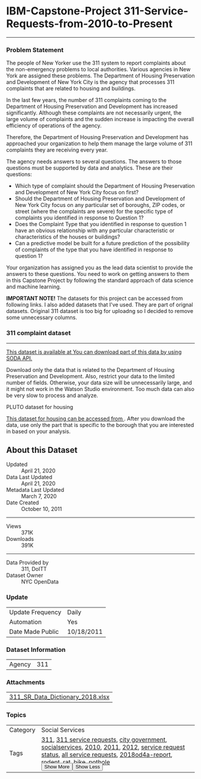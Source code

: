 # IBM-Capstone-Project 311-Service-Requests-from-2010-to-Present
***
### Problem Statement
The people of New Yorker use the 311 system to report complaints about the non-emergency problems to local authorities. Various agencies in New York are assigned these problems. The Department of Housing Preservation and Development of New York City is the agency that processes 311 complaints that are related to housing and buildings.

In the last few years, the number of 311 complaints coming to the Department of Housing Preservation and Development has increased significantly. Although these complaints are not necessarily urgent, the large volume of complaints and the sudden increase is impacting the overall efficiency of operations of the agency.

Therefore, the Department of Housing Preservation and Development has approached your organization to help them manage the large volume of 311 complaints they are receiving every year.

The agency needs answers to several questions. The answers to those questions must be supported by data and analytics. These are their questions:

* Which type of complaint should the Department of Housing Preservation and Development of New York City focus on first?
* Should the Department of Housing Preservation and Development of New York City focus on any particular set of boroughs, ZIP codes, or street (where the complaints are severe) for the specific type of complaints you identified in response to Question 1?
* Does the Complaint Type that you identified in response to question 1 have an obvious relationship with any particular characteristic or characteristics of the houses or buildings?
* Can a predictive model be built for a future prediction of the possibility of complaints of the type that you have identified in response to question 1?

Your organization has assigned you as the lead data scientist to provide the answers to these questions. You need to work on getting answers to them in this Capstone Project by following the standard approach of data science and machine learning.

**IMPORTANT NOTE!** The datasets for this project can be accessed from following links. I also added datasets that I've used. They are part of orignal datasets. Original 311 dataset is too big for uploadng so I decided to remove some unnecessary columns.

### 311 complaint dataset
******
[This dataset is available at You can download part of this data by using SODA API.](https://data.cityofnewyork.us/Social-Services/311-Service-Requests-from-2010-to-Present/erm2-nwe9.)

Download only the data that is related to the Department of Housing Preservation and Development. Also, restrict your data to the limited number of fields. Otherwise, your data size will be unnecessarily large, and it might not work in the Watson Studio environment. Too much data can also be very slow to process and analyze.

PLUTO dataset for housing

[This dataset for housing can be accessed from ](https://data.cityofnewyork.us/City-Government/Primary-Land-Use-Tax-Lot-Output-PLUTO-/xuk2-nczf). After you download the data, use only the part that is specific to the borough that you are interested in based on your analysis.

<p>
<section class="landing-page-section"><div class="landing-page-header-wrapper"><h2 class="landing-page-section-header">About this Dataset</h2><div class="button-group"></div></div><div class="section-content"><dl class="metadata-column fancy"><div><div class="metadata-section"><div class="metadata-row"><div class="metadata-pair"><dt class="metadata-pair-key">Updated</dt><dd class="metadata-pair-value">April 21, 2020</dd></div></div><div class="metadata-row middle metadata-flex metadata-detail-groups"><div class="metadata-detail-group"><dt class="metadata-detail-group-title">Data Last Updated</dt><dd class="metadata-detail-group-value">April 21, 2020</dd></div><div class="metadata-detail-group"><dt class="metadata-detail-group-title">Metadata Last Updated</dt><dd class="metadata-detail-group-value">March 7, 2020</dd></div></div><div class="metadata-row metadata-detail-groups"><div class="metadata-detail-group"><dt class="metadata-detail-group-title">Date Created</dt><dd class="metadata-detail-group-value">October 10, 2011</dd></div></div></div><hr aria-hidden="true"></div><div><div class="metadata-section"><div class="metadata-row metadata-flex"><div class="metadata-pair"><dt class="metadata-pair-key">Views</dt><dd class="metadata-pair-value">371K</dd></div><div class="metadata-pair download-count"><dt class="metadata-pair-key">Downloads</dt><dd class="metadata-pair-value">391K</dd></div></div></div><hr aria-hidden="true"></div><div class="metadata-section"><div class="metadata-row metadata-flex metadata-detail-groups"><div class="metadata-detail-group"><dt class="metadata-detail-group-title">Data Provided by</dt><dd class="metadata-detail-group-value">311, DoITT</dd></div><div class="metadata-detail-group"><dt class="metadata-detail-group-title">Dataset Owner</dt><dd class="metadata-detail-group-value">NYC OpenData</dd></div></div></div></dl><div class="metadata-column tables" style="padding-bottom: 0px;"><div class="metadata-table"><h3 class="metadata-table-title">Update</h3><table class="table table-condensed table-borderless table-discrete table-striped"><tbody><tr><td>Update Frequency</td><td><span class="Linkify">Daily</span></td></tr><tr><td>Automation</td><td><span class="Linkify">Yes</span></td></tr><tr><td>Date Made Public</td><td><span class="Linkify">10/18/2011</span></td></tr></tbody></table></div><div class="metadata-table"><h3 class="metadata-table-title">Dataset Information</h3><table class="table table-condensed table-borderless table-discrete table-striped"><tbody><tr><td>Agency</td><td><span class="Linkify">311</span></td></tr></tbody></table></div><div class="metadata-table"><div><h3 class="metadata-table-title">Attachments</h3><table class="table table-condensed table-borderless table-discrete table-striped"><tbody><tr><td class="attachment"><span class="icon-copy-document"></span><span><a href="/api/views/erm2-nwe9/files/68b25fbb-9d30-486a-a571-7115f54911cd?download=true&amp;filename=311_SR_Data_Dictionary_2018.xlsx" style="">311_SR_Data_Dictionary_2018.xlsx</a></span></td></tr></tbody></table></div></div><div class="metadata-table"><h3 class="metadata-table-title">Topics</h3><table class="table table-condensed table-borderless table-discrete table-striped"><tbody><tr><td>Category</td><td>Social Services</td></tr><tr><td>Tags</td><td><div class="tag-list-container collapsible" data-collapsed="true"><div class="tag-list collapsible-content" style="height: 48px;"><span><a href="/browse?tags=311">311</a>, </span><span><a href="/browse?tags=311 service requests">311 service requests</a>, </span><span><a href="/browse?tags=city government">city government</a>, </span><span><a href="/browse?tags=socialservices">socialservices</a>, </span><span><a href="/browse?tags=2010">2010</a>, </span><span><a href="/browse?tags=2011">2011</a>, </span><span><a href="/browse?tags=2012">2012</a>, </span><span><a href="/browse?tags=service request status">service request status</a>, </span><span><a href="/browse?tags=all service requests">all service requests</a>, </span><span><a href="/browse?tags=2018od4a-report">2018od4a-report</a>, </span><span><a href="/browse?tags=rodent">rodent</a>, </span><span><a href="/browse?tags=rat">rat</a>, </span><span><a href="/browse?tags=bike">bike</a>, </span><span><a href="/browse?tags=pothole">pothole</a></span></div><div class="collapsible-cover" style="height: 24px; top: 24px;"></div><button class="collapse-toggle more btn btn-link">Show More</button><button class="collapse-toggle less btn btn-link">Show Less</button></div></td></tr></tbody></table></div><div class="metadata-table-toggle-group desktop" style="display: none;"><a class="metadata-table-toggle more" tabindex="0" role="button">Show More</a><a class="metadata-table-toggle less" tabindex="0" role="button">Show Less</a></div><div class="metadata-table-toggle-group mobile" style="display: none;"><button class="btn btn-block btn-default metadata-table-toggle more mobile">Show More</button><button class="btn btn-block btn-default metadata-table-toggle less mobile">Show Less</button></div></div></div></section>
</p>

